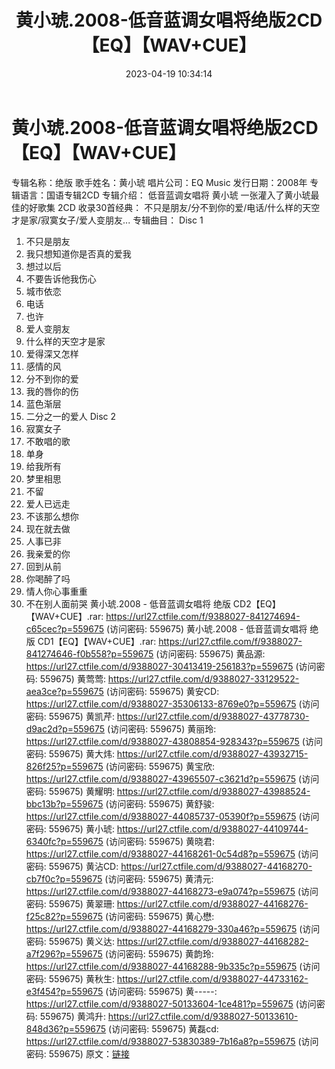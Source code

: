 ﻿---
title: 黄小琥.2008-低音蓝调女唱将绝版2CD【EQ】【WAV+CUE】
date: 2023-04-19 10:34:14
categories: WAV车载音乐、镜像
tags: 华语中文
---
# 黄小琥.2008-低音蓝调女唱将绝版2CD【EQ】【WAV+CUE】

专辑名称：绝版
歌手姓名：黄小琥
唱片公司：EQ Music
发行日期：2008年
专辑语言：国语专辑2CD
专辑介绍：
低音蓝调女唱将 黄小琥
一张灌入了黄小琥最佳的好歌集
2CD 收录30首经典：
不只是朋友/分不到你的爱/电话/什么样的天空才是家/寂寞女子/爱人变朋友...
专辑曲目：
Disc 1
01. 不只是朋友
02. 我只想知道你是否真的爱我
03. 想过以后
04. 不要告诉他我伤心
05. 城市依恋
06. 电话
07. 也许
08. 爱人变朋友
09. 什么样的天空才是家
10. 爱得深又怎样
11. 感情的风
12. 分不到你的爱
13. 我的唇你的伤
14. 蓝色渐层
15. 二分之一的爱人
Disc 2
01. 寂寞女子
02. 不敢唱的歌
03. 单身
04. 给我所有
05. 梦里相思
06. 不留
07. 爱人已远走
08. 不该那么想你
09. 现在就去做
10. 人事已非
11. 我亲爱的你
12. 回到从前
13. 你喝醉了吗
14. 情人你心事重重
15. 不在别人面前哭
黄小琥.2008 - 低音蓝调女唱将 绝版 CD2【EQ】【WAV+CUE】.rar: https://url27.ctfile.com/f/9388027-841274694-c65cec?p=559675
(访问密码: 559675)
黄小琥.2008 - 低音蓝调女唱将 绝版 CD1【EQ】【WAV+CUE】.rar: https://url27.ctfile.com/f/9388027-841274646-f0b558?p=559675
(访问密码: 559675)
黄品源: https://url27.ctfile.com/d/9388027-30413419-256183?p=559675
(访问密码: 559675)
黄莺莺: https://url27.ctfile.com/d/9388027-33129522-aea3ce?p=559675
(访问密码: 559675)
黄安CD: https://url27.ctfile.com/d/9388027-35306133-8769e0?p=559675
(访问密码: 559675)
黄凯芹: https://url27.ctfile.com/d/9388027-43778730-d9ac2d?p=559675
(访问密码: 559675)
黄丽玲: https://url27.ctfile.com/d/9388027-43808854-928343?p=559675
(访问密码: 559675)
黄大炜: https://url27.ctfile.com/d/9388027-43932715-826f25?p=559675
(访问密码: 559675)
黄宝欣: https://url27.ctfile.com/d/9388027-43965507-c3621d?p=559675
(访问密码: 559675)
黄耀明: https://url27.ctfile.com/d/9388027-43988524-bbc13b?p=559675
(访问密码: 559675)
黄舒骏: https://url27.ctfile.com/d/9388027-44085737-05390f?p=559675
(访问密码: 559675)
黄小琥: https://url27.ctfile.com/d/9388027-44109744-6340fc?p=559675
(访问密码: 559675)
黄晓君: https://url27.ctfile.com/d/9388027-44168261-0c54d8?p=559675
(访问密码: 559675)
黄沾CD: https://url27.ctfile.com/d/9388027-44168270-cb7f0c?p=559675
(访问密码: 559675)
黄清元: https://url27.ctfile.com/d/9388027-44168273-e9a074?p=559675
(访问密码: 559675)
黄翠珊: https://url27.ctfile.com/d/9388027-44168276-f25c82?p=559675
(访问密码: 559675)
黄心懋: https://url27.ctfile.com/d/9388027-44168279-330a46?p=559675
(访问密码: 559675)
黄义达: https://url27.ctfile.com/d/9388027-44168282-a7f296?p=559675
(访问密码: 559675)
黄韵玲: https://url27.ctfile.com/d/9388027-44168288-9b335c?p=559675
(访问密码: 559675)
黄秋生: https://url27.ctfile.com/d/9388027-44733162-e3f454?p=559675
(访问密码: 559675)
黄-----: https://url27.ctfile.com/d/9388027-50133604-1ce481?p=559675
(访问密码: 559675)
黄鸿升: https://url27.ctfile.com/d/9388027-50133610-848d36?p=559675
(访问密码: 559675)
黄磊cd: https://url27.ctfile.com/d/9388027-53830389-7b16a8?p=559675
(访问密码: 559675)
原文：[链接](https://blog.sina.com.cn/s/blog_1647c7e76010311id.html)